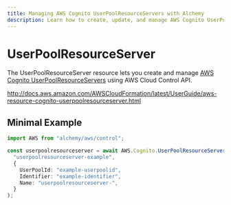 ```yaml
---
title: Managing AWS Cognito UserPoolResourceServers with Alchemy
description: Learn how to create, update, and manage AWS Cognito UserPoolResourceServers using Alchemy Cloud Control.
---
```


# UserPoolResourceServer

The UserPoolResourceServer resource lets you create and manage [AWS Cognito UserPoolResourceServers](https://docs.aws.amazon.com/cognito/latest/userguide/) using AWS Cloud Control API.

http://docs.aws.amazon.com/AWSCloudFormation/latest/UserGuide/aws-resource-cognito-userpoolresourceserver.html

## Minimal Example

```ts
import AWS from "alchemy/aws/control";

const userpoolresourceserver = await AWS.Cognito.UserPoolResourceServer(
  "userpoolresourceserver-example",
  {
    UserPoolId: "example-userpoolid",
    Identifier: "example-identifier",
    Name: "userpoolresourceserver-",
  }
);
```

